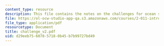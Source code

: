 ```yaml
---
content_type: resource
description: This file contains the notes on the challenges for ocean systems design.
file: https://ol-ocw-studio-app-qa.s3.amazonaws.com/courses/2-011-introduction-to-ocean-science-and-engineering-spring-2006/d29eeb75607857180b45b7b99727bd49_challenge_v2.pdf
file_type: application/pdf
resourcetype: Document
title: challenge_v2.pdf
uid: d29eeb75-6078-5718-0b45-b7b99727bd49
---
```

